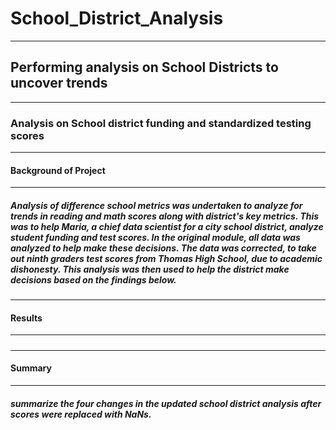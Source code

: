 # School_District_Analysis
---
## Performing analysis on School Districts to uncover trends
---
### Analysis on School district funding and standardized testing scores
---
#### Background of Project
---
##### Analysis of difference school metrics was undertaken to analyze for trends in reading and math scores along with district's key metrics. This was to help Maria, a chief data scientist for a city school district, analyze student funding and test scores. In the original module, all data was analyzed to help make these decisions. The data was corrected, to take out ninth graders test scores from Thomas High School, due to academic dishonesty. This analysis was then used to help the district make decisions based on the findings below.
---
#### Results
---
##### 
---
#### Summary
---
##### summarize the four changes in the updated school district analysis after scores were replaced with NaNs. 
